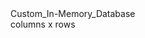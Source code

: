 <?xml version="1.0"?>
<doc>
    <assembly>
        <name>Custom_In-Memory_Database</name>
    </assembly>
    <members>
        <member name="P:In_Memory_Database.Classes.Data.DataTable.Size">
            <summary>
            columns x rows
            </summary>
        </member>
    </members>
</doc>
